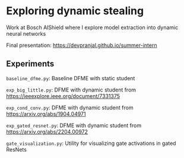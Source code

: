 # Exploring dynamic stealing

Work at Bosch AIShield where I explore model extraction into dynamic neural networks

Final presentation: https://devpranjal.github.io/summer-intern

## Experiments

`baseline_dfme.py`: Baseline DFME with static student

`exp_big_little.py`: DFME with dynamic student from https://ieeexplore.ieee.org/document/7331375

`exp_cond_conv.py`: DFME with dynamic student from https://arxiv.org/abs/1904.04971

`exp_gated_resnet.py`: DFME with dynamic student from https://arxiv.org/abs/2204.00972

`gate_visualization.py`: Utility for visualizing gate activations in gated ResNets
